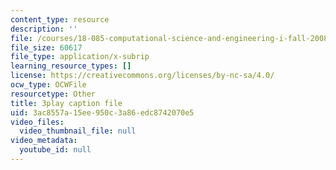```yaml
---
content_type: resource
description: ''
file: /courses/18-085-computational-science-and-engineering-i-fall-2008/3ac8557a15ee950c3a86edc8742070e5_tkyv1D1tZGg.srt
file_size: 60617
file_type: application/x-subrip
learning_resource_types: []
license: https://creativecommons.org/licenses/by-nc-sa/4.0/
ocw_type: OCWFile
resourcetype: Other
title: 3play caption file
uid: 3ac8557a-15ee-950c-3a86-edc8742070e5
video_files:
  video_thumbnail_file: null
video_metadata:
  youtube_id: null
---
```

